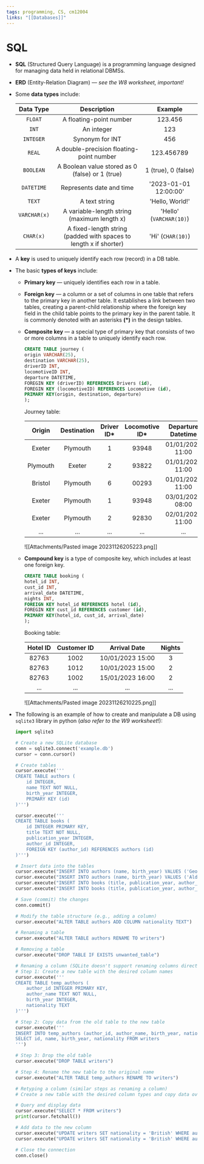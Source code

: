 ```yaml
---
tags: programming, CS, cm12004
links: "[[Databases]]"
---
```

# SQL
- **SQL** (Structured Query Language) is a programming language designed for managing data held in relational DBMSs.
- **ERD** (Entity-Relation Diagram) — *see the W8 worksheet, important!*
- Some **data types** include:

    | Data Type  |                              Description                                             | Example                  |
    |:------------:|:--------------------------------------------------------------------------------------:|:--------------------------:|
    | `FLOAT`      | A floating-point number                                                              | 123.456                  |
    | `INT`        | An integer                                                                           | 123                      |
    | `INTEGER`    | Synonym for INT                                                                      | 456                      |
    | `REAL`       | A double-precision floating-point number                                             | 123.456789               |
    | `BOOLEAN`    | A Boolean value stored as 0 (false) or 1 (true)                                      | 1 (true), 0 (false)      |
    | `DATETIME`   | Represents date and time                                                             | '2023-01-01 12:00:00'    |
    | `TEXT`       | A text string                                                                        | 'Hello, World!'          |
    | `VARCHAR(x)` | A variable-length string (maximum length x)                                          | 'Hello' (`VARCHAR(10)`)    |
    | `CHAR(x)`    | A fixed-length string (padded with spaces to length x if shorter)                    | 'Hi' (`CHAR(10)`)          |

-  A **key** is used to uniquely identify each row (record) in a DB table.
- The basic **types of keys** include:
    - **Primary key** — uniquely identifies each row in a table.
    - **Foreign key** — a column or a set of columns in one table that refers to the primary key in another table. It establishes a link between two tables, creating a parent-child relationship where the foreign key field in the child table points to the primary key in the parent table. It is commonly denoted with an asterisks **(*)** in the design tables.
    - **Composite key** — a special type of primary key that consists of two or more columns in a table to uniquely identify each row.
        ```sql
        CREATE TABLE journey (
        origin VARCHAR(25),
        destination VARCHAR(25),
        driverID INT,
        locomotiveID INT,
        departure DATETIME,
        FOREGIN KEY (driverID) REFERENCES Drivers (id),
        FOREGIN KEY (locomotiveID) REFERENCES Locomotive (id),
        PRIMARY KEY(origin, destination, departure)
        );
        ```
        Journey table:

        | Origin   | Destination | Driver ID* | Locomotive ID* | Departure Datetime  |
        |:----------:|:-------------:|:-----------:|:---------------:|:---------------------:|
        | Exeter   | Plymouth    | 1         | 93948         | 01/01/2023 11:00    |
        | Plymouth | Exeter      | 2         | 93822         | 01/01/2023 11:00    |
        | Bristol  | Plymouth    | 6         | 00293         | 01/01/2023 11:00    |
        | Exeter   | Plymouth    | 1         | 93948         | 03/01/2023 08:00    |
        | Exeter   | Plymouth    | 2         | 92830         | 02/01/2023 11:00    |
        | ...      | ...         | ...       | ...           | ...                 |

        ![[Attachments/Pasted image 20231126205223.png]]
    - **Compound key** is a type of composite key, which includes at least one foreign key.
        ```sql
        CREATE TABLE booking (
        hotel_id INT,
        cust_id INT,
        arrival_date DATETIME,
        nights INT,
        FOREIGN KEY hotel_id REFERENCES hotel (id),
        FOREGIN KEY cust_id REFERENCES customer (id),
        PRIMARY KEY(hotel_id, cust_id, arrival_date)
        );
        ```

        Booking table: 

        | Hotel ID | Customer ID | Arrival Date       | Nights |
        |:----------:|:-------------:|:--------------------:|:--------:|
        | 82763    | 1002        | 10/01/2023 15:00   | 3      |
        | 82763    | 1012        | 10/01/2023 15:00   | 2      |
        | 82763    | 1002        | 15/01/2023 16:00   | 2      |
        | ...      | ...         | ...                | ...    |

        ![[Attachments/Pasted image 20231126210225.png]]

- The following is an example of how to create and manipulate a DB using `sqlite3` library in python (*also refer to the W9 worksheet*!):
    ```python
    import sqlite3
    
    # Create a new SQLite database
    conn = sqlite3.connect('example.db')
    cursor = conn.cursor()
    
    # Create tables
    cursor.execute('''
    CREATE TABLE authors (
        id INTEGER,
        name TEXT NOT NULL,
        birth_year INTEGER,
        PRIMARY KEY (id)
    )''')
    
    cursor.execute('''
    CREATE TABLE books (
        id INTEGER PRIMARY KEY,
        title TEXT NOT NULL,
        publication_year INTEGER,
        author_id INTEGER,
        FOREIGN KEY (author_id) REFERENCES authors (id)
    )''')
    
    # Insert data into the tables
    cursor.execute("INSERT INTO authors (name, birth_year) VALUES ('George Orwell', 1903)")
    cursor.execute("INSERT INTO authors (name, birth_year) VALUES ('Aldous Huxley', 1894)")
    cursor.execute("INSERT INTO books (title, publication_year, author_id) VALUES ('1984', 1949, 1)")
    cursor.execute("INSERT INTO books (title, publication_year, author_id) VALUES ('Brave New World', 1932, 2)")
    
    # Save (commit) the changes
    conn.commit()

    # Modify the table structure (e.g., adding a column)
    cursor.execute("ALTER TABLE authors ADD COLUMN nationality TEXT")
    
    # Renaming a table
    cursor.execute("ALTER TABLE authors RENAME TO writers")
    
    # Removing a table
    cursor.execute("DROP TABLE IF EXISTS unwanted_table")
    
    # Renaming a column (SQLite doesn't support renaming columns directly)
    # Step 1: Create a new table with the desired column names
    cursor.execute('''
    CREATE TABLE temp_authors (
        author_id INTEGER PRIMARY KEY,
        author_name TEXT NOT NULL,
        birth_year INTEGER,
        nationality TEXT
    )''')
    
    # Step 2: Copy data from the old table to the new table
    cursor.execute('''
    INSERT INTO temp_authors (author_id, author_name, birth_year, nationality)
    SELECT id, name, birth_year, nationality FROM writers
    ''')
    
    # Step 3: Drop the old table
    cursor.execute("DROP TABLE writers")
    
    # Step 4: Rename the new table to the original name
    cursor.execute("ALTER TABLE temp_authors RENAME TO writers")
    
    # Retyping a column (similar steps as renaming a column)
    # Create a new table with the desired column types and copy data over
    
    # Query and display data
    cursor.execute("SELECT * FROM writers")
    print(cursor.fetchall())
    
    # Add data to the new column
    cursor.execute("UPDATE writers SET nationality = 'British' WHERE author_id = 1")
    cursor.execute("UPDATE writers SET nationality = 'British' WHERE author_id = 2")
    
    # Close the connection
    conn.close()
    ```
